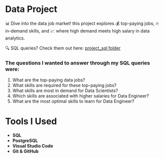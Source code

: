 # Data Project
📊 Dive into the data job market! this project explores 💰 top-paying jobs, 🔥 in-demand skills, and 📈 where high demand meets high salary in data analytics.

🔍 SQL queries? Check them out here: [project_sql folder](/SQL/)

### The questions I wanted to answer through my SQL queries were:

1. What are the top-paying data jobs?
2. What skills are required for these top-paying jobs?
3. What skills are most in demand for Data Scientists?
4. Which skills are associated with higher salaries for Data Engineer?
5. What are the most optimal skills to learn for Data Engineer?

# Tools I Used

- **SQL** 
- **PostgreSQL** 
- **Visual Studio Code** 
- **Git & GitHub**

